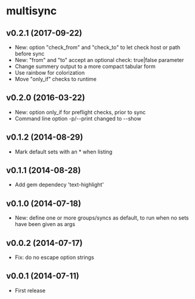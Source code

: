 
# multisync

## v0.2.1 (2017-09-22)
- New: option "check_from" and "check_to" to let check host or path before sync
- New: "from" and "to" accept an optional check: true|false parameter
- Change summery output to a more compact tabular form
- Use rainbow for colorization
- Move "only_if" checks to runtime

## v0.2.0 (2016-03-22)
- New: option only_if for preflight checks, prior to sync
- Command line option -p/--print changed to --show

## v0.1.2 (2014-08-29)
- Mark default sets with an * when listing

## v0.1.1 (2014-08-28)
- Add gem dependecy 'text-highlight'

## v0.1.0 (2014-07-18)
- New: define one or more groups/syncs as default, to run when no sets have been given as args

## v0.0.2 (2014-07-17)
- Fix: do no escape option strings

## v0.0.1 (2014-07-11)
- First release